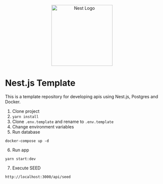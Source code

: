 <p align="center">
  <a href="http://nestjs.com/" target="blank"><img src="https://nestjs.com/img/logo-small.svg" width="200" alt="Nest Logo" /></a>
</p>


# Nest.js Template

This is a template repository for developing apis using Nest.js, Postgres and Docker.

1. Clone project
2. ```yarn install```
3. Clone ```.env.template``` and rename to ```.env.template```
4. Change environment variables
5. Run database
```
docker-compose up -d
```
6. Run app 
```
yarn start:dev
```
7. Execute SEED
```
http://localhost:3000/api/seed
```

